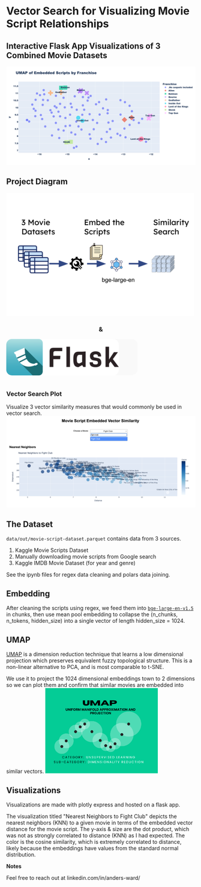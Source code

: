 # Vector Search for Visualizing Movie Script Relationships
## Interactive Flask App Visualizations of 3 Combined Movie Datasets

![alt text](static/images/plot_0.png "UMAP of Embedded Scripts by Franchise")

## Project Diagram
<img src="static/images/Project-Diagram.png" alt="Project Diagram" width="500"/>

### <p style="text-align: center; 'font-size:8px'">&</p>

<div style="background-color: #f9f9f9; width: 350px; height: 96px; padding: 0; border-radius: 15px;">
  <div style="padding-right: 50px;">
    <img src="static/images/flask-horizontal.webp" alt="UMAP" width="300" style="border-radius: 15px;"/>
  </div>
</div>
<br />

### Vector Search Plot
Visualize 3 vector similarity measures that would commonly be used in vector search.
<img src="static/images/nearest-neighbors-fight-club.png" alt="Nearest Neighbors to Fight Club" width="1500" />

## The Dataset
`data/out/movie-script-dataset.parquet` contains data from 3 sources.
1) Kaggle Movie Scripts Dataset
2) Manually downloading movie scripts from Google search
3) Kaggle IMDB Movie Dataset (for year and genre)

See the ipynb files for regex data cleaning and polars data joining.

## Embedding
After cleaning the scripts using regex, we feed them into [`bge-large-en-v1.5`](https://huggingface.co/BAAI/bge-large-en)  in chunks, then use mean pool embedding to collapse the (n_chunks, n_tokens, hidden_size) into a single vector of length hidden_size = 1024.

## UMAP
[UMAP](https://umap-learn.readthedocs.io/en/latest/) is a dimension reduction technique that learns a low dimensional projection which preserves equivalent fuzzy topological structure. This is a non-linear alternative to PCA, and is most comparable to t-SNE.

We use it to project the 1024 dimensional embeddings town to 2 dimensions so we can plot them and confirm that similar movies are embedded into similar vectors.
<img src="static/images/umap-picture.png" alt="UMAP" width="300"/>


## Visualizations
Visualizations are made with plotly express and hosted on a flask app. 

The visualization titled "Nearest Neighbors to Fight Club" depicts the nearest neighbors (KNN) to a given movie in terms of the embedded vector distance for the movie script. The y-axis & size are the dot product, which was not as strongly correlated to distance (KNN) as I had expected. The color is the cosine similarity, which is extremely correlated to distance, likely because the embeddings have values from the standard normal distribution.

**Notes**

Feel free to reach out at linkedin.com/in/anders-ward/
